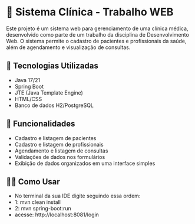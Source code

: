 # 🏥 Sistema Clínica - Trabalho WEB

Este projeto é um sistema web para gerenciamento de uma clínica médica, desenvolvido como parte de um trabalho da disciplina de Desenvolvimento Web.
O sistema permite o cadastro de pacientes e profissionais da saúde, além de agendamento e visualização de consultas.

## 🔧 Tecnologias Utilizadas

* Java 17/21
* Spring Boot
* JTE (Java Template Engine)
* HTML/CSS
* Banco de dados H2/PostgreSQL

## 📝 Funcionalidades

* Cadastro e listagem de pacientes
* Cadastro e listagem de profissionais
* Agendamento e listagem de consultas
* Validações de dados nos formulários
* Exibição de dados organizados em uma interface simples

## 👨‍💻 Como Usar

- No terminal da sua IDE digite seguindo essa ordem:
- 1: mvn clean install
- 2: mvn spring-boot:run
- acesse: http://localhost:8081/login
